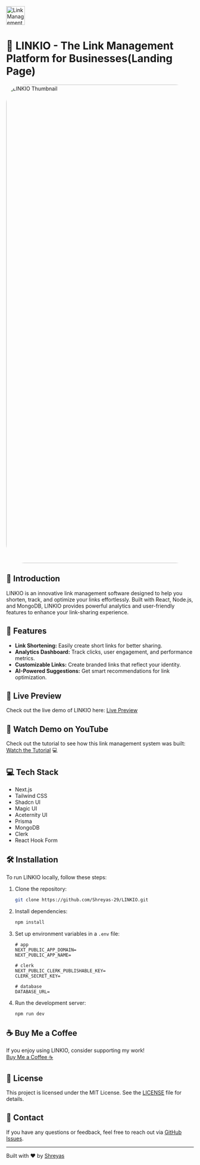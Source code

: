 <img src="https://github.com/user-attachments/assets/e1e0fe16-21f4-44c8-a22d-39b4494433a1" alt="Link Management Logo" width="50" height="50">

# 🔗 LINKIO - The Link Management Platform for Businesses(Landing Page)

<!-- <img src="https://github.com/user-attachments/assets/deab03fd-4234-44c3-a6ad-484c4a1a02a1" alt="LINKIO Thubmnail"> -->
<img src="https://github.com/user-attachments/assets/ee867e8e-7871-4289-bd56-3eef40adb9b2" alt="LINKIO Thumbnail" style="border-radius: 50px;" width="1280">


## 🌟 Introduction
LINKIO is an innovative link management software designed to help you shorten, track, and optimize your links effortlessly. Built with React, Node.js, and MongoDB, LINKIO provides powerful analytics and user-friendly features to enhance your link-sharing experience.

## 🚀 Features

- **Link Shortening:** Easily create short links for better sharing.
- **Analytics Dashboard:** Track clicks, user engagement, and performance metrics.
- **Customizable Links:** Create branded links that reflect your identity.
- **AI-Powered Suggestions:** Get smart recommendations for link optimization.

## 🔗 Live Preview

Check out the live demo of LINKIO here: [Live Preview](http://LINKIO-demo.vercel.app)

## 🎥 Watch Demo on YouTube

Check out the tutorial to see how this link management system was built: [Watch the Tutorial](https://youtu.be/3_sZPAfVR_U) 💻 

## 💻 Tech Stack

* Next.js
* Tailwind CSS
* Shadcn UI
* Magic UI
* Aceternity UI
* Prisma
* MongoDB
* Clerk
* React Hook Form

## 🛠️ Installation
To run LINKIO locally, follow these steps:

1. Clone the repository:
    ```bash
    git clone https://github.com/Shreyas-29/LINKIO.git
    ```
2. Install dependencies:
    ```bash
    npm install
    ```
3. Set up environment variables in a `.env` file:
    ```
   # app
    NEXT_PUBLIC_APP_DOMAIN=
    NEXT_PUBLIC_APP_NAME=

    # clerk
    NEXT_PUBLIC_CLERK_PUBLISHABLE_KEY=
    CLERK_SECRET_KEY=

    # database
    DATABASE_URL=
    ```

4. Run the development server:
    ```bash
    npm run dev
    ```

## ☕ Buy Me a Coffee
If you enjoy using LINKIO, consider supporting my work!  
[Buy Me a Coffee ☕](https://buymeacoffee.com/shreyas29)

## 📜 License
This project is licensed under the MIT License. See the [LICENSE](LICENSE) file for details.

## 💬 Contact
If you have any questions or feedback, feel free to reach out via [GitHub Issues](https://github.com/Shreyas-29/LINKIO/issues).

---

Built with ❤️ by [Shreyas](https://shreyas-sihasane.vercel.app/)
